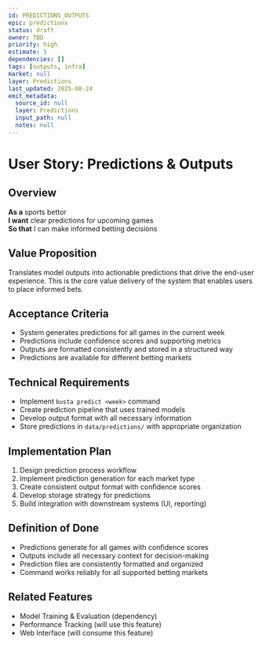 ```yaml
---
id: PREDICTIONS_OUTPUTS
epic: predictions
status: draft
owner: TBD
priority: high
estimate: 5
dependencies: []
tags: [outputs, infra]
market: null
layer: Predictions
last_updated: 2025-08-24
emit_metadata:
  source_id: null
  layer: Predictions
  input_path: null
  notes: null
---
```


# User Story: Predictions & Outputs

## Overview
**As a** sports bettor  
**I want** clear predictions for upcoming games  
**So that** I can make informed betting decisions

## Value Proposition
Translates model outputs into actionable predictions that drive the end-user experience. This is the core value delivery of the system that enables users to place informed bets.

## Acceptance Criteria
- System generates predictions for all games in the current week
- Predictions include confidence scores and supporting metrics
- Outputs are formatted consistently and stored in a structured way
- Predictions are available for different betting markets

## Technical Requirements
- Implement `busta predict <week>` command
- Create prediction pipeline that uses trained models
- Develop output format with all necessary information
- Store predictions in `data/predictions/` with appropriate organization

## Implementation Plan
1. Design prediction process workflow
2. Implement prediction generation for each market type
3. Create consistent output format with confidence scores
4. Develop storage strategy for predictions
5. Build integration with downstream systems (UI, reporting)

## Definition of Done
- Predictions generate for all games with confidence scores
- Outputs include all necessary context for decision-making
- Prediction files are consistently formatted and organized
- Command works reliably for all supported betting markets

## Related Features
- Model Training & Evaluation (dependency)
- Performance Tracking (will use this feature)
- Web Interface (will consume this feature)
